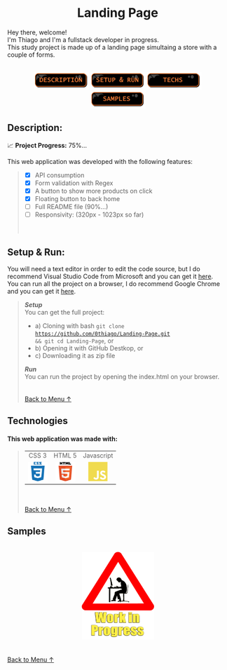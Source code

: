 <h1 align="center">Landing Page</h1>

Hey there, welcome!<br>
I'm Thiago and I'm a fullstack developer in progress.<br>
This study project is made up of a landing page simultaing a store with a couple of forms.<br><br>

<div align="center">
  <a href="#description"><img src="https://github.com/0thiago/imgs/blob/main/readme-description1.png" width="125px" height="40px"></a>  
  <a href="#setup--run"><img src="https://github.com/0thiago/imgs/blob/main/readme-setuprun1.png" width="125px" height="40px"></a>
  <a href="#technologies"><img src="https://github.com/0thiago/imgs/blob/main/readme-techs1.png" width="125px" height="40px"></a>
  <a href="#samples"><img src="https://github.com/0thiago/imgs/blob/main/readme-samples1.png" width="125px" height="40px"></a>
</div>

<section id="#description">
<h2>Description:</h2>
  
:chart_with_upwards_trend: **Project Progress:** 75%...

This web application was developed with the following features:
> - [x] API consumption
> - [x] Form validation with Regex
> - [x] A button to show more products on click
> - [x] Floating button to back home
> - [ ] Full README file (90%...)
> - [ ] Responsivity: (320px - 1023px so far)
><br><br><br>
</section>

<section id="#setuprun">
<h2>Setup & Run:</h2>
  
You will need a text editor in order to edit the code source, but I do recommend Visual Studio Code from Microsoft and you can get it [here](https://code.visualstudio.com/download).<br> 
You can run all the project on a browser, I do recommend Google Chrome and you can get it [here](https://www.google.com/chrome/thank-you.html).<br>

> *__Setup__*<br>
>You can get the full project:
> - a) Cloning with bash <code>git clone https://github.com/0thiago/Landing-Page.git && git cd Landing-Page</code>, or
> - b) Opening it with GitHub Destkop, or
> - c) Downloading it as zip file
>  
> __*Run*__<br>
>You can run the project by opening the index.html on your browser.
<br><br><br>
<a href="#landing-page">Back to Menu ↑</a>
</section>
 
<section id="#techs">
<h2>Technologies</h2>
<h4>This web application was made with:</h4>
  
><table>
>  <tr align="center">
>    <td>CSS 3</td>
>    <td>HTML 5</td>
>    <td>Javascript</td>
>  <tr align="center">
>    <td><img src="https://github.com/devicons/devicon/blob/master/icons/css3/css3-plain-wordmark.svg" width="45px" height="45px"></td>
>    <td><img src="https://github.com/devicons/devicon/blob/master/icons/html5/html5-original-wordmark.svg" width="45px" height="45px"></td>
>    <td><img src="https://github.com/devicons/devicon/blob/master/icons/javascript/javascript-plain.svg" width="45px" height="45px"></td>
>  </tr>
></table>
><br><br>
><a href="#landing-page">Back to Menu ↑</a>
</section>

<section id="#samples">
<h2>Samples</h2><br>
<div align="center">
<img src="https://github.com/0thiago/imgs/blob/main/under-construction_geek_man_01.png" width="165px" height="200px">
</div>
<br><br>
<a href="#landing-page">Back to Menu ↑</a>
</section>

  

  
  




  
  

  



